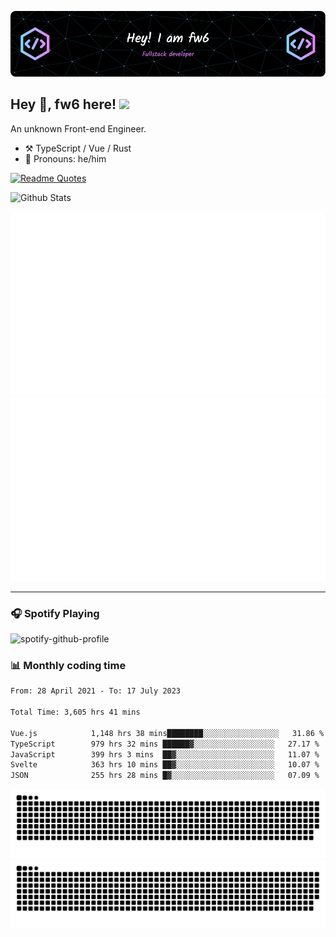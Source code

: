 ![Header](github-header-image.png)

## Hey 👋, fw6 here! <img src="https://github.githubassets.com/images/mona-whisper.gif" height="24" />


An unknown Front-end Engineer.

-   :hammer_and_pick: TypeScript / Vue / Rust
-   :man: Pronouns: he/him


[![Readme Quotes](https://quotes-github-readme.vercel.app/api?type=horizontal&theme=algolia)](https://github.com/piyushsuthar/github-readme-quotes)



![Github Stats](https://github-readme-stats.vercel.app/api?username=fw6&bg_color=30,e96443,904e95&title_color=fff&text_color=fff)

![](https://raw.githubusercontent.com/fw6/github-stats-transparent/output/generated/overview.svg)
![](https://raw.githubusercontent.com/fw6/github-stats-transparent/output/generated/languages.svg)


---

### 🎧 Spotify Playing

<!-- ![spotify-github-profile](/img/default.svg) -->

![spotify-github-profile](https://spotify-github-profile.vercel.app/api/view.svg?uid=r6wn4hdvypv0lkzyrj0e0pjct&cover_image=true&theme=default&show_offline=true&background_color=9a10ad&interchange=true&bar_color_cover=true)



### :bar_chart: Monthly coding time 

<!--START_SECTION:waka-->

```txt
From: 28 April 2021 - To: 17 July 2023

Total Time: 3,605 hrs 41 mins

Vue.js            1,148 hrs 38 mins████████░░░░░░░░░░░░░░░░░   31.86 %
TypeScript        979 hrs 32 mins ██████▓░░░░░░░░░░░░░░░░░░   27.17 %
JavaScript        399 hrs 3 mins  ██▓░░░░░░░░░░░░░░░░░░░░░░   11.07 %
Svelte            363 hrs 10 mins ██▓░░░░░░░░░░░░░░░░░░░░░░   10.07 %
JSON              255 hrs 28 mins █▓░░░░░░░░░░░░░░░░░░░░░░░   07.09 %
```

<!--END_SECTION:waka-->




![github contribution grid snake animation](https://raw.githubusercontent.com/platane/platane/output/github-contribution-grid-snake-dark.svg#gh-dark-mode-only)![github contribution grid snake animation](https://raw.githubusercontent.com/platane/platane/output/github-contribution-grid-snake.svg#gh-light-mode-only)
